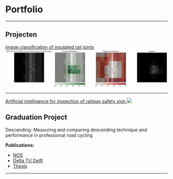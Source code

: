 # Portfolio

---

## Projecten


[Image classification of insulated rail joints](/projects/ESlassen.md)
<img src="images/gradcam.jpeg?raw=true"/>

---
[Artificial intelligence for inspection of railway safety sign ](/projects/signs.md)
<img src="images/signs.png?raw=true"/>

<!-- ---
[Project 3 Title](http://example.com/)
<img src="images/dummy_thumbnail.jpg?raw=true"/>

---

## Category Name 2

- [Project 1 Title](http://example.com/) -->

## Graduation Project
Descending: Measuring and comparing descending technique and performance in professional road cycling

**Publications:**
- [NOS](https://nos.nl/op3/artikel/2071886-kort-door-de-bocht-deze-fiets-helpt-wielrenners-met-dalen)
- [Delta TU Delft](https://www.delta.tudelft.nl/article/gaining-time-corners)
- [Thesis](https://repository.tudelft.nl/islandora/object/uuid%3A437a6090-1e62-44fd-8426-9024efc4bd05)


---




